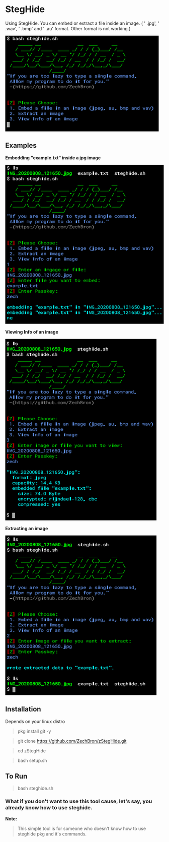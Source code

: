 # StegHide
Using StegHide. You can embed or extract a file inside an image. ( ' .jpg', ' .wav', ' .bmp' and ' .au' format. Other format is not working.)

![StegHide](https://github.com/ZechBron/zStegHide/blob/master/HOME.png)

## Examples
__Embedding "example.txt" inside a jpg image__

![Embedding "example.txt" inside a jpg image.](https://github.com/ZechBron/zStegHide/blob/master/Embed_file_in_an_image_.png)

__Viewing Info of an image__

![Viewing Info of an image](https://github.com/ZechBron/zStegHide/blob/master/Viewing-info.png)

__Extracting an image__

![Extracting an image](https://github.com/ZechBron/zStegHide/blob/master/Extracting-image.png)

## Installation
Depends on your linux distro
> pkg install git -y

> git clone https://github.com/ZechBron/zStegHide.git

> cd zStegHide

> bash setup.sh

## To Run
> bash steghide.sh


### What if you don't want to use this tool cause, let's say, you already know how to use steghide.
__Note:__
> This simple tool is for someone who doesn't know how to use steghide pkg and it's commands.

